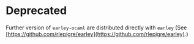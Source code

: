 # Deprecated #

Further version of `earley-ocaml` are distributed directly with `earley` (See
[https://github.com/rlepigre/earley](https://github.com/rlepigre/earley).)
